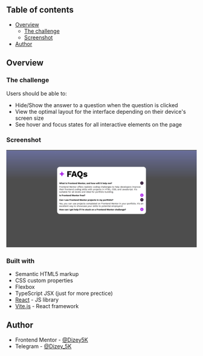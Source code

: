 ## Table of contents

- [Overview](#overview)
  - [The challenge](#the-challenge)
  - [Screenshot](#screenshot)
- [Author](#author)


## Overview

### The challenge

Users should be able to:

- Hide/Show the answer to a question when the question is clicked
- View the optimal layout for the interface depending on their device's screen size
- See hover and focus states for all interactive elements on the page

### Screenshot

![](./image.png)

### Built with

- Semantic HTML5 markup
- CSS custom properties
- Flexbox
- TypeScript JSX (just for more prectice)
- [React](https://reactjs.org/) - JS library
- [Vite.js](https://vite.dev/) - React framework

## Author

- Frontend Mentor - [@Dizey5K](https://www.frontendmentor.io/profile/Dizey5K)
- Telegram - [@Dizey_5K](https://t.me/Dizey_5K)